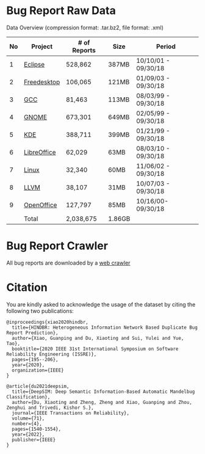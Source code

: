 # Bug Report Raw Data

Data Overview (compression format: .tar.bz2, file format: .xml)

No | Project | # of Reports | Size | Period
-- | ------- | ------------ | ---- | ------
1 | [Eclipse](https://drive.google.com/open?id=1u7CPpJJ4hQK4BBoIXhVzQD3lZ2TPvUl0) | 528,862 | 387MB | 10/10/01 - 09/30/18
2 | [Freedesktop](https://drive.google.com/open?id=1GOE-sxGzlwu4Ix30vo3P5NufL5LzqyPB) | 106,065 | 121MB | 01/09/03 - 09/30/18
3 | [GCC](https://drive.google.com/open?id=1Ootkyn0NjUxpAfVaTDTSabcmVcWoLfai) | 81,463 | 113MB | 08/03/99 - 09/30/18
4 | [GNOME](https://drive.google.com/open?id=1kX25M-52DLeogoXisPne8BBwhUmLEp3X) | 673,301 | 649MB | 02/05/99 - 09/30/18
5 | [KDE](https://drive.google.com/open?id=1t02gsoKDHMt4LNwN4imBSgZzTpfKwdNl) | 388,711 | 399MB | 01/21/99 - 09/30/18
6 | [LibreOffice](https://drive.google.com/open?id=1d_93B20hDjJm1vYWcvPTjgtlKaIZn61R) | 62,029 | 63MB | 08/03/10 - 09/30/18
7 | [Linux](https://drive.google.com/open?id=1Bw6pYub_QsK6zIlr1x2L7ja0qrhPLyfh) | 32,340 | 60MB | 11/06/02 - 09/30/18
8 | [LLVM](https://drive.google.com/open?id=1NKyLTrccg6xTHKjBvBbv5ouxnpOEK6aw) | 38,107| 31MB | 10/07/03 - 09/30/18
9 | [OpenOffice](https://drive.google.com/open?id=1Edl-iRcda3VR60sHspkaeBWJXOKxl46j) | 127,797 | 85MB | 10/16/00- 09/30/18
&nbsp; |  Total | 2,038,675 | 1.86GB | &nbsp;

# Bug Report Crawler

All bug reports are downloaded by a [web crawler](https://github.com/hindbr/BugReportCrawler)

# Citation
You are kindly asked to acknowledge the usage of the dataset by citing the following two publications:
```
@inproceedings{xiao2020hindbr,
  title={HINDBR: Heterogeneous Information Network Based Duplicate Bug Report Prediction},
  author={Xiao, Guanping and Du, Xiaoting and Sui, Yulei and Yue, Tao},
  booktitle={2020 IEEE 31st International Symposium on Software Reliability Engineering (ISSRE)},
  pages={195--206},
  year={2020},
  organization={IEEE}
}
```

```
@article{du2021deepsim,
  title={DeepSIM: Deep Semantic Information-Based Automatic Mandelbug Classification}, 
  author={Du, Xiaoting and Zheng, Zheng and Xiao, Guanping and Zhou, Zenghui and Trivedi, Kishor S.},
  journal={IEEE Transactions on Reliability}, 
  volume={71},
  number={4},
  pages={1540-1554},
  year={2022},
  publisher={IEEE}
}
```

